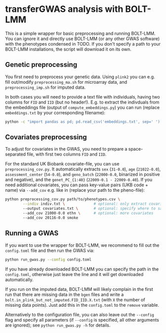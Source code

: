 # transferGWAS analysis with BOLT-LMM

This is a simple wrapper for basic preprocessing and running BOLT-LMM. You can ignore it and directly use BOLT-LMM (or any other GWAS software) with the phenotypes condensed in TODO. If you don't specify a path to your BOLT-LMM installations, the script will download it on its own.

## Genetic preprocessing

You first need to preprocess your genetic data. Using `plink2` you can e.g. fill out/modify `preprocessing_ma.sh` for microarray data, and `preprocessing_imp.sh` for imputed data.

In both cases you will need to provide a text file with individuals, having two columns for `FID` and `IID` (but no header!). E.g. to extract the indivduals from the embeddings file (output of `compute_embeddings.py`) you can run (replace `embeddings.txt` by your corresponding filename):
```bash
python -c "import pandas as pd; pd.read_csv('embeddings.txt', sep=' ')[['FID', 'IID']].to_csv('indiv.txt', sep=' ', header=False, index=False)"
```

## Covariates preprocessing

To adjust for covariates in the GWAS, you need to prepare a space-separated file, with first two columns `FID` and `IID`.

For the standard UK Biobank covariate-file, you can use `preprocessing_cov.py`. It automatically extracts `sex` (`31-0.0`), `age` (`21022-0.0`), `assessment_center` (`54-0.0`), and `geno_batch` (`22000-0.0`, binarized in positive and negative), and the `genet_PC_{1:40}` (`22009-0.1 - 22009-0.40`). If you need additional covariates, you can pass key-value pairs (UKB code + name) via `--add_cov` e.g. like in (replace your path to the pheno-file):
```bash
python preprocessing_cov.py path/to/phenotypes.csv \
        --indiv indiv.txt \             # optional: only extract covariates for those individuals
        --output covariates.txt \       # optional: specify where to save
        --add_cov 21000-0.0 ethn \      # optional: more covariates
        --add_cov 20116-0.0 smoke
```

## Running a GWAS

If you want to use the wrapper for BOLT-LMM, we recommend to fill out the `config.toml` file and then run the GWAS via:
```bash
python run_gwas.py --config config.toml
```

If you have already downloaded BOLT-LMM you can specify the path in the `config.toml`, otherwise just leave the line and it will get downloaded automatically.

If you run on the imputed data, BOLT-LMM will likely complain in the first run that there are missing data in the `bgen` files and write a `bolt.in_plink_but_not_imputed.FID_IID.X.txt` (with `X` the number of missing data points). Just add this in the `config.toml` to the `remove` variable. 


Alternatively to the configuration file, you can also leave out the `--config` flag and specify all parameters (if `--config` is specified, all other arguments are ignored); see `python run_gwas.py -h` for details.


